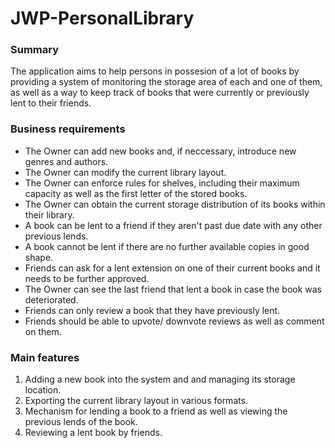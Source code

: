 # JWP-PersonalLibrary

### Summary

The application aims to help persons in possesion of a lot of books by providing a system of monitoring the storage area of each and one of them, as well as a way to keep track of books that were currently or previously lent to their friends.

### Business requirements
- The Owner can add new books and, if neccessary, introduce new genres and authors.
- The Owner can modify the current library layout.
- The Owner can enforce rules for shelves, including their maximum capacity as well as the first letter of the stored books.
- The Owner can obtain the current storage distribution of its books within their library.
- A book can be lent to a friend if they aren't past due date with any other previous lends.
- A book cannot be lent if there are no further available copies in good shape.
- Friends can ask for a lent extension on one of their current books and it needs to be further approved.
- The Owner can see the last friend that lent a book in case the book was deteriorated.
- Friends can only review a book that they have previously lent.
- Friends should be able to upvote/ downvote reviews as well as comment on them.

### Main features

1. Adding a new book into the system and and managing its storage location.
2. Exporting the current library layout in various formats.
3. Mechanism for lending a book to a friend as well as viewing the previous lends of the book.
4. Reviewing a lent book by friends.
